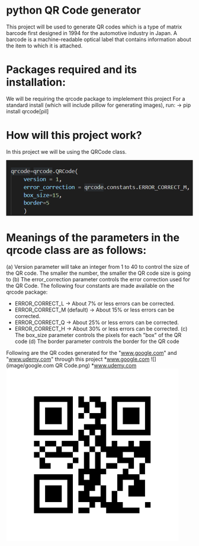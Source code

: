 # python QR Code generator
This project will be used to generate QR codes which is a type of matrix barcode first designed in 1994 for the automotive industry in Japan. 
A barcode is a machine-readable optical label that contains information about the item to which it is attached.

# Packages required and its installation:
We will be requiring the qrcode package to implelement this project
For a standard install (which will include pillow for generating images), run:
-> pip install qrcode[pil]

# How will this project work?
In this project we will be using the QRCode class. 

![](image/qrcode-class.png)

# Meanings of the parameters in the qrcode class are as follows:
(a) Version parameter will take an integer from 1 to 40 to control the size of the QR code. The smaller the number, the smaller the QR code size is going to 
(b) The error_correction parameter controls the error correction used for the QR Code. The following four constants are made available on the qrcode package:
* ERROR_CORRECT_L -> About 7% or less errors can be corrected.
* ERROR_CORRECT_M (default) -> About 15% or less errors can be corrected.
* ERROR_CORRECT_Q -> About 25% or less errors can be corrected.
* ERROR_CORRECT_H -> About 30% or less errors can be corrected.
(c) The box_size parameter controls the pixels for each "box" of the QR code
(d) The border parameter controls the border for the QR code


Following are the QR codes generated for the "www.google.com" and "www.udemy.com" through this project
*www.google.com
![](image/google.com QR Code.png)
*www.udemy.com
![](image/udemy.png)
 
